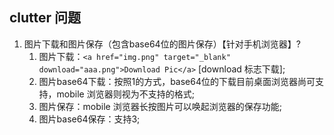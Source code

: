 ## <a name='clutter-quesition'>clutter 问题</a>

1. 图片下载和图片保存（包含base64位的图片保存）【针对手机浏览器】?
    1.  图片下载：`<a href="img.png" target="_blank" download="aaa.png">Download Pic</a>` [download 标志下载];
    2.  图片base64下载：按照1的方式，base64位的下载目前桌面浏览器尚可支持，mobile 浏览器则视为不支持的格式;
    3.  图片保存：mobile 浏览器长按图片可以唤起浏览器的保存功能; 
    4.  图片base64保存：支持3;
